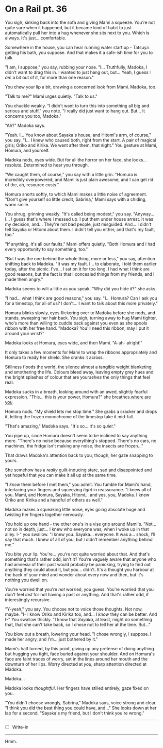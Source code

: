 # On a Rail pt. 36

You sigh, sinking back into the sofa and giving Mami a squeeze. You're not quite sure when it happened, but it became kind of habit to just automatically pull her into a hug whenever she sits next to you. Which is always. It's just... comfortable.

Somewhere in the house, you can hear running water start up - Tatsuya getting his bath, you suppose. And that makes it a safe-ish time for you to talk.

"I am, I suppose," you say, rubbing your nose. "I... Truthfully, Madoka, I didn't want to drag this in. I wanted to just hang out, but... Yeah, I guess I *am* a bit out of it, for more than one reason."

You chew your lip a bit, drawing a concerned look from Mami. Madoka, too.

"Talk to me?" Mami urges quietly. "Talk to us."

You chuckle weakly. "I didn't want to turn this into something all big and serious and stuff," you note. "I really did just want to hang out. But... It concerns you too, Madoka."

"Ah?" Madoka says.

"Yeah. I... You know about Sayaka's house, and Hitomi's arm, of course," you say. "I... I knew who caused both, right from the start. A pair of magical girls; Oriko and Kirika. We went after them, that night." You gesture at Mami, Homura, and yourself.

Madoka nods, eyes wide. But for all the horror on her face, she looks... resolute. Determined to hear you through.

"We caught them, of course," you say with a little grin. "Homura is incredibly overpowered, and Mami is just plain awesome, and I can get rid of the, ah, resource costs."

Homura snorts softly, to which Mami makes a little noise of agreement. "Don't give yourself so little credit, Sabrina," Mami says with a chiding, warm smile.

You shrug, grinning weakly. "It's called being modest," you say. "Anyway... I... I guess that's where I messed up. I put them under house arrest. It was my decision, and... They're not bad people, just misguided. And... I didn't tell Sayaka or Hitomi about them. I didn't tell you either, and that's my fault, too."

"If anything, it's all our faults," Mami offers quietly. "Both Homura and I had every opportunity to say something, too."

"But I was the one behind the whole thing, more or less," you say, attention shifting back to Madoka. "It was my fault. I... to elaborate, I told them earlier today, after the picnic. I've... I sat on it for too long. I had what I think are good reasons, but the fact is that I concealed things from my friends, and I made them angry."

Madoka seems to wilt a little as you speak. "Why did you hide it?" she asks.

"I had... what I think are good reasons," you say. "I... Homura? Can I ask you for a timestop, for all of us? I don't... I want to talk about this more privately."

Homura blinks slowly, eyes flickering over to Madoka before she nods, and stands, sweeping her hair back. You sigh, turning away to hug Mami tighter, who's more than willing to cuddle back against you even as she spools ribbon with her free hand. "Madoka? You'll need this ribbon, may I put it around your wrist?"

Madoka looks at Homura, eyes wide, and then Mami. "A-ah- alright!"

It only takes a few moments for Mami to wrap the ribbons appropriately and Homura to ready her shield. She cranks it across.

Stillness floods the world, the silence almost a tangible weight blanketing and smothering the life. Colours bleed away, leaving empty grey hues and the bright splashes of colour that are your*selves* the only things that feel real.

Madoka sucks in a breath, looking around with an awed, slightly fearful expression. "This... this is your power, Homura?" she breathes.[where are you](<http://where are you>)

Homura nods. "My shield lets me stop time." She grabs a cracker and drops it, letting the frozen monochrome of the timestop take it mid-fall.

"That's amazing," Madoka says. "It's so... it's so *quiet*."

You pipe up, since Homura doesn't seem to be inclined to say anything more. "There's no noise because everything's stopped. There's no cars, no machines, the fridge isn't making any noise, the insects are frozen..."

That draws Madoka's attention back to you, though, her gaze snapping to yours.

She somehow has a *really* guilt-inducing stare, sad and disappointed and yet hopeful that you can make it all up at the same time.

"I *knew* them before I met them," you admit. You fumble for Mami's hand, interlacing your fingers and squeezing *tight* in reassurance. "I knew all of you. Mami, and Homura, Sayaka, Hitomi... and yes, you, Madoka. I knew Oriko and Kirika and a handful of others as well."

Madoka makes a squeaking little noise, eyes going absolute huge and twisting her fingers together nervously.

You hold up one hand - the other one's in a vise grip around Mami's. "Not... not so in depth, just... I knew who everyone was, when I woke up in that alley. I-" you swallow. "I knew you. Sayaka... everyone. It was a... shock, I'll say that much. I knew of all of you, but I didn't remember anything behind me."

You bite your lip. You're... you're not quite worried about that. And that's something that's rather odd, isn't it? You're vaguely aware that anyone who had amnesia of their past would probably be panicking, trying to find out anything they could about it, but you... didn't. It's a thought you harbour at the back of your mind and wonder about every now and then, but it's nothing you dwell on.

You're worried that you're *not* worried, you guess. You're worried that you don't feel *lost* for not having a past or anything. And that's rather odd, if interestingly recursive.

"Y-yeah," you say. You choose not to voice those thoughts. Not now, maybe. "I- I know Oriko and Kirika too, and... I *know* they can be better. And I-" You swallow thickly. "I know that *Sayaka*, at least, might do something that, that she can't take back, so I chose not to tell her at the time. But..."

You blow out a breath, lowering your head. "I chose wrongly, I suppose. I made her angry, and I'm... just bothered by it."

Mami's half turned, by this point, giving up any pretense of doing anything but hugging you tight, face buried against your shoulder. And on Homura's face are faint traces of worry, set in the lines around her mouth and the downturn of her lips. Worry directed at *you*, sharp attention directed at Madoka.

Madoka...

Madoka looks *thoughtful*. Her fingers have stilled entirely, gaze fixed on you.

"You didn't choose wrongly, Sabrina," Madoka says, voice strong and clear. "I think you did the best thing you could have, and..." She looks down at her lap for a second. "Sayaka's my friend, but I don't think you're wrong."

---

- [ ] Write-in

---

Hmm.
